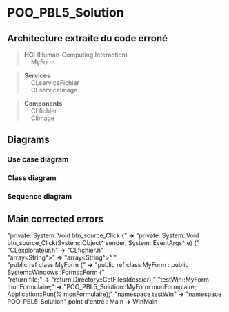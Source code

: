 # POO_PBL5_Solution

## Architecture extraite du code erroné

> **HCI** (Human-Computing Interaction)\
> &nbsp;&nbsp;&nbsp; MyForm


> **Services**\
> &nbsp;&nbsp;&nbsp; CLserviceFichier\
> &nbsp;&nbsp;&nbsp; CLserviceImage


> **Components**\
> &nbsp;&nbsp;&nbsp; CLfichier\
> &nbsp;&nbsp;&nbsp; Climage

## Diagrams

### Use case diagram

### Class diagram

### Sequence diagram

## Main corrected errors

"private: System::Void btn_source_Click {"     **->**     "private: System::Void btn_source_Click(System::Object^ sender, System::EventArgs^ e) {"\
"CLexplorateur.h"                              **->**     "CLfichier.h"\
"array<String^>"                               **->**     "array<String^>^ "\
"public ref class MyForm {"                    **->**     "public ref class MyForm : public System::Windows::Forms::Form {"\
"return file;"                                 **->**     "return Directory::GetFiles(dossier);"
"testWin::MyForm monFormulaire;"               **->**     "POO_PBL5_Solution::MyForm monFormulaire;  Application::Run(% monFormulaire);"
"namespace testWin"                            **->**     "namespace POO_PBL5_Solution"
point d'entré : Main                           **->**     WinMain

